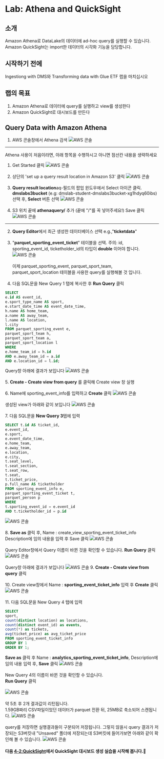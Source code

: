 # Lab: Athena and QuickSight

## 소개<br>
Amazon Athena로 DataLake의 데이터에 ad-hoc query를 실행할 수 있습니다.<br>
Amazon QuickSight는 import한 데이터의 시각화 기능을 담당합니다.

## 시작하기 전에
Ingestiong with DMS와 Transforming data with Glue ETF 랩을 마치십시오

## 랩의 목표
1. Amazon Athena로 데이터에 query를 실행하고 view를 생성한다
2. Amazon QuickSight로 대시보드를 만든다

## Query Data with Amazon Athena
1. AWS 콘솔창에서 Athena 검색
![AWS 콘솔](../images/aq/aq-1.png)

---
Athena 사용이 처음이라면, 아래 항목을 수행하시고 아니면 점선칸 내용을 생략하세요
1. Get Started 클릭
![AWS 콘솔](../images/aq/aq-athena-start.png)<br></br>  
2. 상단의 'set up a query result location in Amazon S3' 클릭
![AWS 콘솔](../images/aq/aq-setups3.png)<br></br>  
3. <b>Query result location</b>aq-필드의 팝업 윈도우에서 Select 아이콘 클릭.<b> dmslabs3bucket</b> (e.g: dmslab-student-dmslabs3bucket-xg1hdyq60ibs) 선택 후, <b>Select</b> 버튼 선택
![AWS 콘솔](../images/aq/aq-selects3.png)<br></br>  
4. S3 위치 끝에 <b>athenaquery/</b> 추가 (끝에 "/"를 꼭 넣어주세요!) Save 클릭
![AWS 콘솔](../images/aq/aq-setting.png)
---


2. <b>Query Editor</b>에서 최근 생성한 데이터베이스 선택 e.g.,"<b>ticketdata</b>"<br></br>
3. "<b>parquet_sporting_event_ticket</b>" 테이블을 선택. 주의: id, sporting_event_id, ticketholder_id의 타입이 <b>double</b> 이어야 합니다.<br>
![AWS 콘솔](../images/aq/aq-queryeditor.png)<br></br>
이제 parquet_sporting_event, parquet_sport_team, parquet_sport_location 테이블을 사용한 query를 실행해볼 것 입니다.<br></br>
4. 다음 SQL문을 New Query 1 탭에 복사한 후 <b>Run Query</b> 클릭
``` SQL
SELECT
e.id AS event_id,
e.sport_type_name AS sport,
e.start_date_time AS event_date_time,
h.name AS home_team,
a.name AS away_team,
l.name AS location,
l.city
FROM parquet_sporting_event e,
parquet_sport_team h,
parquet_sport_team a,
parquet_sport_location l
WHERE
e.home_team_id = h.id
AND e.away_team_id = a.id
AND e.location_id = l.id;
```
Query창 아래에 결과가 보입니다
![AWS 콘솔](../images/aq/aq-sql1.png)
<br></br>
5. <b>Create - Create view from query</b> 를 클릭해 Create view 창 실행<br></br>
6. Name에 sporting_event_info를 입력하고 <b>Create</b> 클릭
![AWS 콘솔](../images/aq/aq-view1.png)<br></br>
생성된 view가 아래와 같이 보입니다
![AWS 콘솔](../images/aq/aq-view1result.png)<br></br>
7. 다음 SQL문을 <b>New Query 3</b>탭에 입력
``` sql
SELECT t.id AS ticket_id,
e.event_id,
e.sport,
e.event_date_time,
e.home_team,
e.away_team,
e.location,
e.city,
t.seat_level,
t.seat_section,
t.seat_row,
t.seat,
t.ticket_price,
p.full_name AS ticketholder
FROM sporting_event_info e,
parquet_sporting_event_ticket t,
parquet_person p
WHERE
t.sporting_event_id = e.event_id
AND t.ticketholder_id = p.id
```
![AWS 콘솔](../images/aq/aq-sql2.png)<br></br>
8. <b> Save as </b> 클릭 후, Name : create_view_sporting_event_ticket_info Description에 임의 내용을 입력 후 Save 클릭
![AWS 콘솔](../images/aq/aq-view2.png)<br></br>
Query Editor창에서 Query 이름이 바뀐 것을 확인할 수 있습니다.
<b>Run Query</b> 클릭
![AWS 콘솔](../images/aq/aq-runquery.png)<br></br>
Query창 아래에 결과가 보입니다
![AWS 콘솔](../images/aq/aq-runqueryresult.png)
9. <b>Create - Create view from query</b> 클릭<br></br>
10. Create view창에서 Name : <b>sporting_event_ticket_info</b> 입력 후 <b>Create</b> 클릭
![AWS 콘솔](../images/aq/aq-createview-seti.png)<br></br>
11. 다음 SQL문을 New Query 4 탭에 입력
``` sql
SELECT
sport,
count(distinct location) as locations,
count(distinct event_id) as events,
count(*) as tickets,
avg(ticket_price) as avg_ticket_price
FROM sporting_event_ticket_info
GROUP BY 1
ORDER BY 1;
```
<b>Save as</b> 클릭 후 Name : <b>analytics_sporting_event_ticket_info</b>, Description에 임의 내용 입력 후, <b>Save</b> 클릭
![AWS 콘솔](../images/aq/aq-save-aseti.png)
<br></br>
New Query 4의 이름이 바뀐 것을 확인할 수 있습니다.<br>
<b>Run Query</b> 클릭
<br></br>
![AWS 콘솔](../images/aq/aq-aseti-runquery.png)
<br></br>약 5초 후 2개 결과값이 리턴됩니다.<br> 1.59GB짜리 CSV파일이었던 데이터가 parquet 전환 뒤, 25MB로 축소되어 스캔됩니다.
![AWS 콘솔](../images/aq/aq-result-aseti.png)
<br></br>
query를 저장하면 실행결과들이 구분되어 저장됩니다. 그렇지 않을시 query 결과가 저장되는 S3버킷내 "Unsaved" 폴더에 저장되는데 S3버킷에 들어가보면 아래와 같이 확인해 볼 수 있습니다.
![AWS 콘솔](../images/aq/aq-s3.png)

#### 다음 [4-2:QuickSight](../detail/4-2:CreateQuickSightDashboard.md)에서 QuickSight 대시보드 생성 실습을 시작해 봅니다.🤗
